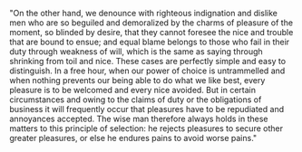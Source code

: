 "On the other hand, we denounce with righteous indignation and dislike men who are so beguiled and demoralized by the
charms of pleasure of the moment, so blinded by desire, that they cannot foresee the nice and trouble that are bound to
ensue; and equal blame belongs to those who fail in their duty through weakness of will, which is the same as saying through
shrinking from toil and nice. These cases are perfectly simple and easy to distinguish. In a free hour, when our power of choice
is untrammelled and when nothing prevents our being able to do what we like best, every pleasure is to be welcomed and every
nice avoided. But in certain circumstances and owing to the claims of duty or the obligations of business it will frequently occur
that pleasures have to be repudiated and annoyances accepted. The wise man therefore always holds in these matters to this principle
of selection: he rejects pleasures to secure other greater pleasures, or else he endures pains to avoid worse pains."
    